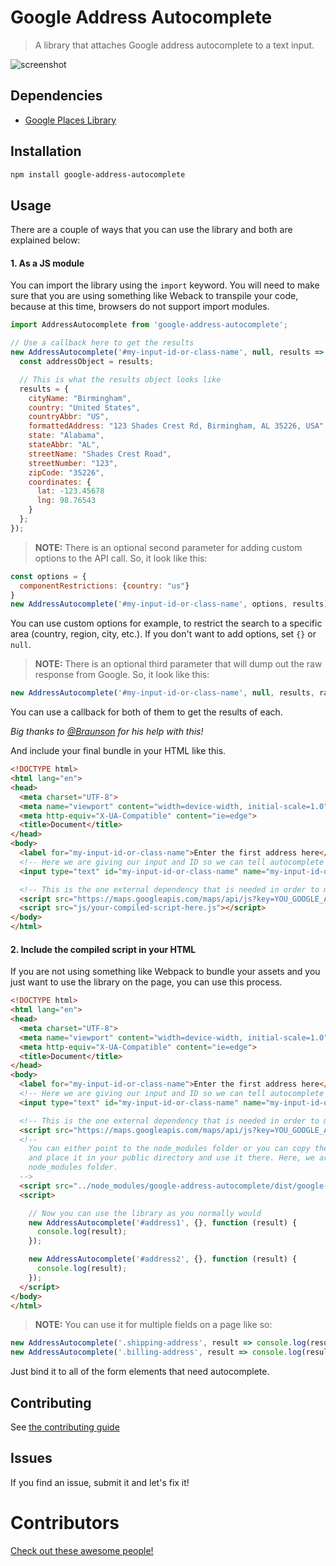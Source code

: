 # Google Address Autocomplete
> A library that attaches Google address autocomplete to a text input.

![screenshot](screenshot.gif)

## Dependencies
- [Google Places Library](https://maps.googleapis.com/maps/api/js?key=YOU_GOOGLE_API_KEY_GOES_HERE&libraries=places)

## Installation
```bash
npm install google-address-autocomplete
```

## Usage
There are a couple of ways that you can use the library and both are explained below:

#### 1. As a JS module
You can import the library using the `import` keyword. You will need to make sure that you are using something like Weback to transpile your code, because at this time, browsers do not support import modules.

```JavaScript
import AddressAutocomplete from 'google-address-autocomplete';

// Use a callback here to get the results
new AddressAutocomplete('#my-input-id-or-class-name', null, results => {
  const addressObject = results;

  // This is what the results object looks like
  results = {
    cityName: "Birmingham",
    country: "United States",
    countryAbbr: "US",
    formattedAddress: "123 Shades Crest Rd, Birmingham, AL 35226, USA",
    state: "Alabama",
    stateAbbr: "AL",
    streetName: "Shades Crest Road",
    streetNumber: "123",
    zipCode: "35226",
    coordinates: {
      lat: -123.45678
      lng: 98.76543
    }
  };
});
```

> **NOTE:** There is an optional second parameter for adding custom options to the API call. So, it
> look like this:
```JavaScript
const options = {
  componentRestrictions: {country: "us"}
}
new AddressAutocomplete('#my-input-id-or-class-name', options, results);
```
You can use custom options for example, to restrict the search to a specific area (country, region, city, etc.).
If you don't want to add options, set `{}` or `null`.


> **NOTE:** There is an optional third parameter that will dump out the raw response from Google. So, it
> look like this:
```JavaScript
new AddressAutocomplete('#my-input-id-or-class-name', null, results, rawResults);
```
You can use a callback for both of them to get the results of each.

*Big thanks to [@Braunson](https://github.com/Braunson) for his help with this!*

And include your final bundle in your HTML like this.
```HTML
<!DOCTYPE html>
<html lang="en">
<head>
  <meta charset="UTF-8">
  <meta name="viewport" content="width=device-width, initial-scale=1.0">
  <meta http-equiv="X-UA-Compatible" content="ie=edge">
  <title>Document</title>
</head>
<body>
  <label for="my-input-id-or-class-name">Enter the first address here</label>
  <!-- Here we are giving our input and ID so we can tell autocomplete where to work -->
  <input type="text" id="my-input-id-or-class-name" name="my-input-id-or-class-name" />

  <!-- This is the one external dependency that is needed in order to make this package work -->
  <script src="https://maps.googleapis.com/maps/api/js?key=YOU_GOOGLE_API_KEY_GOES_HERE&libraries=places"></script>
  <script src="js/your-compiled-script-here.js"></script>
</body>
</html>
```

#### 2. Include the compiled script in your HTML
If you are not using something like Webpack to bundle your assets and you just want to use the library on the page, you can use this process.
```HTML
<!DOCTYPE html>
<html lang="en">
<head>
  <meta charset="UTF-8">
  <meta name="viewport" content="width=device-width, initial-scale=1.0">
  <meta http-equiv="X-UA-Compatible" content="ie=edge">
  <title>Document</title>
</head>
<body>
  <label for="my-input-id-or-class-name">Enter the first address here</label>
  <!-- Here we are giving our input and ID so we can tell autocomplete where to work -->
  <input type="text" id="my-input-id-or-class-name" name="my-input-id-or-class-name" />

  <!-- This is the one external dependency that is needed in order to make this package work -->
  <script src="https://maps.googleapis.com/maps/api/js?key=YOU_GOOGLE_API_KEY_GOES_HERE&libraries=places"></script>
  <!--
    You can either point to the node_modules folder or you can copy the file from the node_modules
    and place it in your public directory and use it there. Here, we are pointing to the
    node_modules folder.
  -->
  <script src="../node_modules/google-address-autocomplete/dist/google-address-autocomplete.min.js"></script>
  <script>

    // Now you can use the library as you normally would
    new AddressAutocomplete('#address1', {}, function (result) {
      console.log(result);
    });

    new AddressAutocomplete('#address2', {}, function (result) {
      console.log(result);
    });
  </script>
</body>
</html>
```
> **NOTE:** You can use it for multiple fields on a page like so:
```JavaScript
new AddressAutocomplete('.shipping-address', result => console.log(result));
new AddressAutocomplete('.billing-address', result => console.log(result));
```
Just bind it to all of the form elements that need autocomplete.
## Contributing
See [the contributing guide](./CONTRIBUTING.md)

## Issues
If you find an issue, submit it and let's fix it!

# Contributors
[Check out these awesome people!](https://github.com/dericcain/google-address-autocomplete/graphs/contributors)
